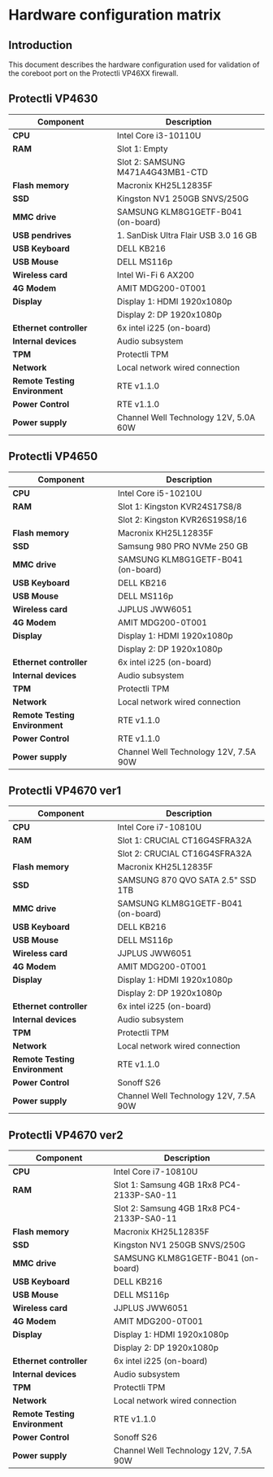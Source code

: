 # Hardware configuration matrix

## Introduction

This document describes the hardware configuration used for validation of the
coreboot port on the Protectli VP46XX firewall.

## Protectli VP4630

| Component                      | Description                                 |
|--------------------------------|---------------------------------------------|
| **CPU**                        | Intel Core i3-10110U                        |
| **RAM**                        | Slot 1: Empty                               |
|                                | Slot 2: SAMSUNG M471A4G43MB1-CTD            |
| **Flash memory**               | Macronix KH25L12835F                        |
| **SSD**                        | Kingston NV1 250GB SNVS/250G                |
| **MMC drive**                  | SAMSUNG KLM8G1GETF-B041 (on-board)          |
| **USB pendrives**              | 1. SanDisk Ultra  Flair USB 3.0 16 GB       |
| **USB Keyboard**               | DELL KB216                                  |
| **USB Mouse**                  | DELL MS116p                                 |
| **Wireless card**              | Intel Wi-Fi 6 AX200                         |
| **4G Modem**                   | AMIT MDG200-0T001                           |
| **Display**                    | Display 1: HDMI 1920x1080p                  |
|                                | Display 2: DP 1920x1080p                    |
| **Ethernet controller**        | 6x intel i225 (on-board)                    |
| **Internal devices**           | Audio subsystem                             |
| **TPM**                        | Protectli TPM                               |
| **Network**                    | Local network wired connection              |
| **Remote Testing Environment** | RTE v1.1.0                                  |
| **Power Control**              | RTE v1.1.0                                  |
| **Power supply**               | Channel Well Technology 12V, 5.0A 60W       |

## Protectli VP4650

| Component                      | Description                                 |
|--------------------------------|---------------------------------------------|
| **CPU**                        | Intel Core i5-10210U                        |
| **RAM**                        | Slot 1: Kingston KVR24S17S8/8               |
|                                | Slot 2: Kingston KVR26S19S8/16              |
| **Flash memory**               | Macronix KH25L12835F                        |
| **SSD**                        | Samsung 980 PRO NVMe 250 GB                 |
| **MMC drive**                  | SAMSUNG KLM8G1GETF-B041 (on-board)          |
| **USB Keyboard**               | DELL KB216                                  |
| **USB Mouse**                  | DELL MS116p                                 |
| **Wireless card**              | JJPLUS JWW6051                              |
| **4G Modem**                   | AMIT MDG200-0T001                           |
| **Display**                    | Display 1: HDMI 1920x1080p                  |
|                                | Display 2: DP 1920x1080p                    |
| **Ethernet controller**        | 6x intel i225 (on-board)                    |
| **Internal devices**           | Audio subsystem                             |
| **TPM**                        | Protectli TPM                               |
| **Network**                    | Local network wired connection              |
| **Remote Testing Environment** | RTE v1.1.0                                  |
| **Power Control**              | RTE v1.1.0                                  |
| **Power supply**               | Channel Well Technology 12V, 7.5A 90W       |

## Protectli VP4670 ver1

| Component                      | Description                                 |
|--------------------------------|---------------------------------------------|
| **CPU**                        | Intel Core i7-10810U                        |
| **RAM**                        | Slot 1: CRUCIAL CT16G4SFRA32A               |
|                                | Slot 2: CRUCIAL CT16G4SFRA32A               |
| **Flash memory**               | Macronix KH25L12835F                        |
| **SSD**                        | SAMSUNG 870 QVO SATA 2.5" SSD 1TB           |
| **MMC drive**                  | SAMSUNG KLM8G1GETF-B041 (on-board)          |
| **USB Keyboard**               | DELL KB216                                  |
| **USB Mouse**                  | DELL MS116p                                 |
| **Wireless card**              | JJPLUS JWW6051                              |
| **4G Modem**                   | AMIT MDG200-0T001                           |
| **Display**                    | Display 1: HDMI 1920x1080p                  |
|                                | Display 2: DP 1920x1080p                    |
| **Ethernet controller**        | 6x intel i225 (on-board)                    |
| **Internal devices**           | Audio subsystem                             |
| **TPM**                        | Protectli TPM                               |
| **Network**                    | Local network wired connection              |
| **Remote Testing Environment** | RTE v1.1.0                                  |
| **Power Control**              | Sonoff S26                                  |
| **Power supply**               | Channel Well Technology 12V, 7.5A 90W       |

## Protectli VP4670 ver2

| Component                      | Description                                 |
|--------------------------------|---------------------------------------------|
| **CPU**                        | Intel Core i7-10810U                        |
| **RAM**                        | Slot 1: Samsung 4GB 1Rx8 PC4-2133P-SA0-11   |
|                                | Slot 2: Samsung 4GB 1Rx8 PC4-2133P-SA0-11   |
| **Flash memory**               | Macronix KH25L12835F                        |
| **SSD**                        | Kingston NV1 250GB SNVS/250G                |
| **MMC drive**                  | SAMSUNG KLM8G1GETF-B041 (on-board)          |
| **USB Keyboard**               | DELL KB216                                  |
| **USB Mouse**                  | DELL MS116p                                 |
| **Wireless card**              | JJPLUS JWW6051                              |
| **4G Modem**                   | AMIT MDG200-0T001                           |
| **Display**                    | Display 1: HDMI 1920x1080p                  |
|                                | Display 2: DP 1920x1080p                    |
| **Ethernet controller**        | 6x intel i225 (on-board)                    |
| **Internal devices**           | Audio subsystem                             |
| **TPM**                        | Protectli TPM                               |
| **Network**                    | Local network wired connection              |
| **Remote Testing Environment** | RTE v1.1.0                                  |
| **Power Control**              | Sonoff S26                                  |
| **Power supply**               | Channel Well Technology 12V, 7.5A 90W       |
